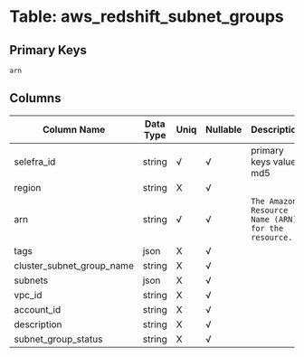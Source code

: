 # Table: aws_redshift_subnet_groups

## Primary Keys 

```
arn
```


## Columns 

|  Column Name   |  Data Type  | Uniq | Nullable | Description | 
|  ----  | ----  | ----  | ----  | ---- | 
| selefra_id | string | √ | √ | primary keys value md5 | 
| region | string | X | √ |  | 
| arn | string | √ | √ | `The Amazon Resource Name (ARN) for the resource.` | 
| tags | json | X | √ |  | 
| cluster_subnet_group_name | string | X | √ |  | 
| subnets | json | X | √ |  | 
| vpc_id | string | X | √ |  | 
| account_id | string | X | √ |  | 
| description | string | X | √ |  | 
| subnet_group_status | string | X | √ |  | 


